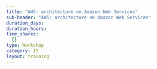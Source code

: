 ```yaml
---
title: "AWS: architecture on Amazon Web Services"
sub-header: "AWS: architecture on Amazon Web Services"
duration_days:
duration_hours:
time_shares:
  []
type: Workshop
category: IT
layout: training
---
```

